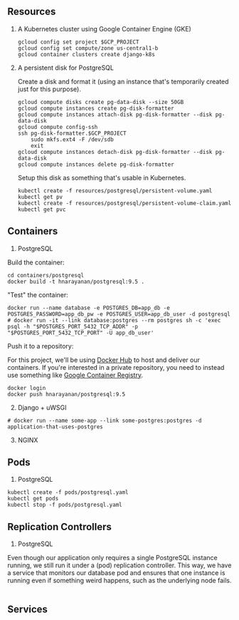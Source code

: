 ## Resources

1. A Kubernetes cluster using Google Container Engine (GKE)

   ````
   gcloud config set project $GCP_PROJECT
   gcloud config set compute/zone us-central1-b
   gcloud container clusters create django-k8s
   ````

2. A persistent disk for PostgreSQL

   Create a disk and format it (using an instance that's temporarily
   created just for this purpose).

   ````
   gcloud compute disks create pg-data-disk --size 50GB
   gcloud compute instances create pg-disk-formatter
   gcloud compute instances attach-disk pg-disk-formatter --disk pg-data-disk
   gcloud compute config-ssh
   ssh pg-disk-formatter.$GCP_PROJECT
       sudo mkfs.ext4 -F /dev/sdb
       exit
   gcloud compute instances detach-disk pg-disk-formatter --disk pg-data-disk
   gcloud compute instances delete pg-disk-formatter
   ````

   Setup this disk as something that's usable in Kubernetes.

   ````
   kubectl create -f resources/postgresql/persistent-volume.yaml
   kubectl get pv
   kubectl create -f resources/postgresql/persistent-volume-claim.yaml
   kubectl get pvc
   ````

## Containers

1. PostgreSQL

Build the container:

````
cd containers/postgresql
docker build -t hnarayanan/postgresql:9.5 .
````

"Test" the container:

````
docker run --name database -e POSTGRES_DB=app_db -e POSTGRES_PASSWORD=app_db_pw -e POSTGRES_USER=app_db_user -d postgresql
# docker run -it --link database:postgres --rm postgres sh -c 'exec psql -h "$POSTGRES_PORT_5432_TCP_ADDR" -p "$POSTGRES_PORT_5432_TCP_PORT" -U app_db_user'

````

Push it to a repository:

For this project, we'll be using [Docker Hub](https://hub.docker.com/)
to host and deliver our containers. If you're interested in a private
repository, you need to instead use something like [Google Container
Registry](https://cloud.google.com/container-registry/).

````
docker login
docker push hnarayanan/postgresql:9.5
````

2. Django + uWSGI

````
# docker run --name some-app --link some-postgres:postgres -d application-that-uses-postgres
````

3. NGINX

## Pods

1. PostgreSQL

````
kubectl create -f pods/postgresql.yaml
kubectl get pods
kubectl stop -f pods/postgresql.yaml
````

## Replication Controllers

1. PostgreSQL

Even though our application only requires a single PostgreSQL instance
running, we still run it under a (pod) replication controller. This
way, we have a service that monitors our database pod and ensures that
one instance is running even if something weird happens, such as the
underlying node fails.

````
````

## Services
